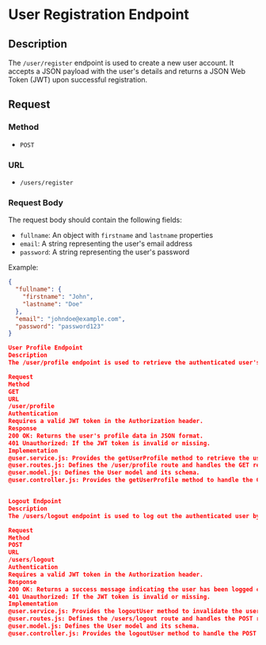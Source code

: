 # User Registration Endpoint

## Description

The `/user/register` endpoint is used to create a new user account. It accepts a JSON payload with the user's details and returns a JSON Web Token (JWT) upon successful registration.

## Request

### Method

* `POST`

### URL

* `/users/register`

### Request Body

The request body should contain the following fields:

* `fullname`: An object with `firstname` and `lastname` properties
* `email`: A string representing the user's email address
* `password`: A string representing the user's password

Example:
```json
{
  "fullname": {
    "firstname": "John",
    "lastname": "Doe"
  },
  "email": "johndoe@example.com",
  "password": "password123"
}

User Profile Endpoint
Description
The /user/profile endpoint is used to retrieve the authenticated user's profile information.

Request
Method
GET
URL
/user/profile
Authentication
Requires a valid JWT token in the Authorization header.
Response
200 OK: Returns the user's profile data in JSON format.
401 Unauthorized: If the JWT token is invalid or missing.
Implementation
@user.service.js: Provides the getUserProfile method to retrieve the user's profile data.
@user.routes.js: Defines the /user/profile route and handles the GET request.
@user.model.js: Defines the User model and its schema.
@user.controller.js: Provides the getUserProfile method to handle the GET request and return the user's profile data.


Logout Endpoint
Description
The /users/logout endpoint is used to log out the authenticated user by invalidating their JWT token.

Request
Method
POST
URL
/users/logout
Authentication
Requires a valid JWT token in the Authorization header.
Response
200 OK: Returns a success message indicating the user has been logged out.
401 Unauthorized: If the JWT token is invalid or missing.
Implementation
@user.service.js: Provides the logoutUser method to invalidate the user's JWT token.
@user.routes.js: Defines the /users/logout route and handles the POST request.
@user.model.js: Defines the User model and its schema.
@user.controller.js: Provides the logoutUser method to handle the POST request and return a success message.